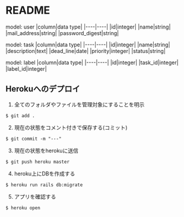 # README

model: user
|column|data type|
|----|----|
|id|integer|
|name|string|
|mail_address|string|
|password_digest|string|

model: task
|column|data type|
|----|----|
|id|integer|
|name|string|
|description|text|
|dead_line|date|
|priority|integer|
|status|string|

model: label
|column|data type|
|----|----|
|id|integer|
|task_id|integer|
|label_id|integer|


## Herokuへのデプロイ

1. 全てのフォルダやファイルを管理対象にすることを明示

`$ git add .`

2. 現在の状態をコメント付きで保存する(コミット)

`$ git commit -m "---"`

3. 現在の状態をherokuに送信

`$ git push heroku master`

4. heroku上にDBを作成する

`$ heroku run rails db:migrate`

5. アプリを確認する

`$ heroku open`
